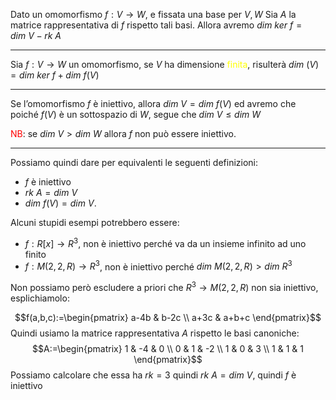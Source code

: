 Dato un omomorfismo $f:V\to W$, e fissata una base per $V,W$
Sia $A$ la matrice rappresentativa di $f$ rispetto tali basi.
Allora avremo $dim\ ker\ f=dim\ V-rk\ A$

---

Sia $f:V\to W$ un omomorfismo, se $V$ ha dimensione <font color="#ffff00">finita</font>, risulterà $dim\ (V)=dim\ ker \ f+dim\ f(V)$

---

Se l’omomorfismo $f$ è iniettivo, allora $dim\ V=dim\ f(V)$ ed avremo che poiché $f(V)$ è un sottospazio di $W$, segue che $dim\ V\leq dim\ W$ 

<font color="#ff0000">NB</font>: se $dim\ V>dim\ W$ allora $f$ non può essere iniettivo.

--- 

Possiamo quindi dare per equivalenti le seguenti definizioni:
- $f$ è iniettivo
- $rk\ A=dim\ V$
- $dim\ f(V)=dim\ V$.


Alcuni stupidi esempi potrebbero essere:
- $f:R[x]\to R^3$, non è iniettivo perché va da un insieme infinito ad uno finito
- $f:M(2,2,R)\to R^3$, non è iniettivo perché $dim\ M(2,2,R)>dim\ R^3$

Non possiamo però escludere a priori che $R^3\to M(2,2,R)$ non sia iniettivo, esplichiamolo:

$$f(a,b,c):=\begin{pmatrix}
a-4b & b-2c \\
a+3c & a+b+c
\end{pmatrix}$$
Quindi usiamo la matrice rappresentativa $A$ rispetto le basi canoniche:
$$A:=\begin{pmatrix}
1 & -4 & 0 \\
0 & 1 & -2 \\
1 & 0 & 3 \\
1 & 1 & 1
\end{pmatrix}$$
Possiamo calcolare che essa ha $rk=3$ quindi $rk\ A=dim\ V$, quindi  $f$ è iniettivo